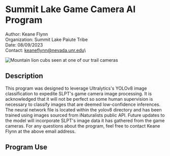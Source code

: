 # Summit Lake Game Camera AI Program

Author: Keane Flynn\
Organization: Summit Lake Paiute Tribe\
Date: 08/09/2023\
Contact: keaneflynn@nevada.unr.edu\

![Mountain lion cubs seen at one of our trail cameras](https://github.com/SummitLakeNRD/SummitGameCam_AI/blob/main/test_images/mountainLion.jpg)

## Description
This program was designed to leverage Ultralytics's YOLOv8 image classification to expedite SLPT's game camera image processing. It is acknowledged that it
will not be perfect so some human supervision is necessary to classify images that are deemed low-confidence inferences. The neural network file is located
within the yolov8 directory and has been trained using images sourced from iNaturalists public API. Future updates to the model will incorporate SLPT's
image data it has gathered from the game cameras. For any questions about the program, feel free to contact Keane Flynn at the above email address.



## Program Use


